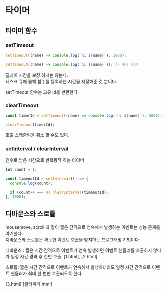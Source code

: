 # 타이머

## 타이머 함수

### setTimeout

```js
setTimeout((name) => console.log(`hi ${name}`), 1000);

setTimeout((name) => console.log(`hi ${name}`)); // 4ms 지정
```

딜레이 시간을 보장 하지는 않는다.  
테스크 큐에 콜백 함수를 등록하는 시간을 지정해준 것 뿐이다.

setTimeout 함수는 고유 id를 반환한다.

### clearTimeout

```js
const timerId = setTimeout((name) => console.log(`hi ${name}`), 5000);

clearTimeout(timerId);
```

호출 스케줄링을 취소 할 수도 있다.

### setInterval / clearInterval

인수로 받은 시간으로 반복동작 하는 타이머

```js
let count = 1;

const timeoutId = setInterval(() => {
  console.log(count);

  if (count++ === 4) clearInterval(timeoutId);
}, 1000);
```

## 디바운스와 스로틀

mousemove, scroll 과 같이 짧은 간격으로 연속해서 발생하는 이벤트는 성능 문제를 야기한다.  
디바운스와 스로틀은 과도한 이벤트 호출을 방지하는 프로그래밍 기법이다.

디바운스 : 짧은 시간 간격으로 이벤트가 연속 발생하면 이벤트 핸들러를 호출하지 않다가 일정 시간 경과 후 한번 호출.
[1.html], [2.html]

스로틀: 짧은 시간 간격으로 이벤트가 연속해서 발생하더라도 일정 시간 간격으로 이벤트 핸들러가 최대 한 번만 호출되도록 한다.

[3.html]
[컬러피커.html]
